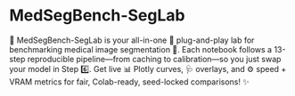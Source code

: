 # MedSegBench-SegLab
🧠 MedSegBench-SegLab is your all-in-one 🚀 plug-and-play lab for benchmarking medical image segmentation 🧩. Each notebook follows a 13-step reproducible pipeline—from caching to calibration—so you just swap your model in Step 6️⃣. Get live 📊 Plotly curves, 🩺 overlays, and ⚙️ speed + VRAM metrics for fair, Colab-ready, seed-locked comparisons! ✨
